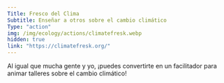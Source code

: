 ```yaml
---
Title: Fresco del Clima
Subtitle: Enseñar a otros sobre el cambio climático
Type: "action"
img: /img/ecology/actions/climatefresk.webp
hidden: true
link: "https://climatefresk.org/"
---
```


Al igual que mucha gente y yo, ¡puedes convertirte en un facilitador para animar talleres sobre el cambio climático!